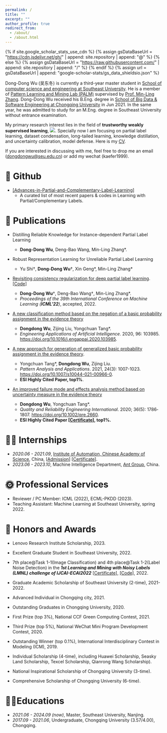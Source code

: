 ```yaml
---
permalink: /
title: ""
excerpt: ""
author_profile: true
redirect_from: 
  - /about/
  - /about.html
---
```


{% if site.google_scholar_stats_use_cdn %}
{% assign gsDataBaseUrl = "https://cdn.jsdelivr.net/gh/" | append: site.repository | append: "@" %}
{% else %}
{% assign gsDataBaseUrl = "https://raw.githubusercontent.com/" | append: site.repository | append: "/" %}
{% endif %}
{% assign url = gsDataBaseUrl | append: "google-scholar-stats/gs_data_shieldsio.json" %}

<span class='anchor' id='about-me'></span>

Dong-Dong Wu (吴东冬) is currently a third-year master student in [School of computer science and engineering at Southeast University](https://cse.seu.edu.cn/). He is a member of [Pattern Learning and Mining Lab (PALM)](http://palm.seu.edu.cn/) supervised by [Prof. Min-Ling Zhang](http://palm.seu.edu.cn/zhangml/). Dong-Dong Wu received his B.Eng. degree in [School of Big Data & Software Engineering at Chongqing University](http://www.cse.cqu.edu.cn/) in Jun 2021. In the same year, he was admitted to study for an M.Eng. degree in Southeast University without entrance examination.

My primary research interest lies in the field of **trustworthy weakly supervised learning**,   <a href='https://scholar.google.com/citations?user=_Vx3dZgAAAAJ'><img src="https://img.shields.io/endpoint?url={{ url | url_encode }}&logo=Google%20Scholar&labelColor=f6f6f6&color=9cf&style=flat&label=citations"></a>. Specially now I am focusing on partial label learning, dataset condensation, long-tailed learning, knowledge distillation, and uncertainty calibration, model defense. Here is my  <a href ="../certificates/CV.pdf">CV</a>.

If you are interested in discussing with me, feel free to drop me an email (dongdongwu@seu.edu.cn) or add my wechat (kaefer1999).

# 🎈 Github

- [[Advances-in-Partial-and-Complementary-Label-Learning]](https://github.com/wu-dd/Advances-in-Partial-and-Complementary-Label-Learning)
  - A curated list of most recent papers & codes in Learning with Partial/Complementary Labels.


# 📝 Publications

- Distilling Reliable Knowledge for Instance-dependent Partial Label Learning
  - **Dong-Dong Wu**, Deng-Bao Wang, Min-Ling Zhang\*.

- Robust Representation Learning for Unreliable Partial Label Learning
  - Yu Shi$\dagger$, **Dong-Dong Wu**$\dagger$, Xin Geng\*, Min-Ling Zhang\*

- [Revisiting consistency regularization for deep partial label learning](http://palm.seu.edu.cn/zhangml/files/ICML'22a.pdf). [[Code]](http://palm.seu.edu.cn/zhangml/Resources.htm#icml22a)
  - **Dong-Dong Wu**$\dagger$, Deng-Bao Wang$\dagger$, Min-Ling Zhang\*.
  - *Proceedings of the 39th International Conference on Machine Learning (**ICML'22**)*, accepted, 2022.
- [A new classification method based on the negation of a basic probability assignment in the evidence theory](https://www.sciencedirect.com/science/article/abs/pii/S0952197620302864) 
  - **Dongdong Wu**, Zijing Liu, Yongchuan Tang\*.
  - *Engineering Applications of Artificial Intelligence*. 2020, 96: 103985. https://doi.org/10.1016/j.engappai.2020.103985.
- [A new approach for generation of generalized basic probability  assignment in the evidence theory](https://link.springer.com/content/pdf/10.1007/s10044-021-00966-0.pdf).
  - Yongchuan Tang\*, **Dongdong Wu**, Zijing Liu.
  - *Pattern Analysis and Applications*.  2021, 24(3): 1007-1023. https://doi.org/10.1007/s10044-021-00966-0.
  - **ESI Highly Cited Paper, top1%**.
- [An improved failure mode and effects analysis method based on uncertainty measure in the evidence theory](https://onlinelibrary.wiley.com/doi/epdf/10.1002/qre.2660)
  - **Dongdong Wu**, Yongchuan Tang*.
  - *Quality and Reliability Engineering International*. 2020; 36(5): 1786‐1807. https://doi.org/10.1002/qre.2660.
  - **ESI Highly Cited Paper [<a href ="../certificates/Top Cited Article 2020-2021.pdf">Certificate</a>], top1%.**

# 👨‍💻 Internships

- *2020.06 - 2021.09*, [Institute of Automation, Chinese Academy of Science](http://www.ia.cas.cn/), China, [<a href ="../certificates/Institute of Automation-Admission.pdf">Admission</a>] [<a href ="../certificates/Institute of Automation-Proof.pdf">Certificate</a>].	
- *2023.06 - 2023.10*, Machine Intelligence Department, [Ant Group](https://www.antgroup.com/), China.

# 🌞 Professional Services

- Reviewer / PC Member: ICML (2022), ECML-PKDD (2023).
- Teaching Assistant: Machine Learning at Southeast University, spring 2022.

# 🏅 Honors and Awards

-  Lenovo Research Institute Scholarship, 2023.
-  Excellent Graduate Student in Southeast University, 2022.
- 7th place@Task 1-1(Image Classification) and 4th place@Task 1-2(Label Noise Detection) in the ***1st Learning and Mining with Noisy Labels (LMNL) challenge of IJCAI-ECAI2022*** [<a href ="../certificates/1st of LMNL challenge.pdf">Certificate</a>], [[Code]](https://github.com/wu-dd/LMNL), 2022.
- Graduate Academic Scholarship of Southeast University (2-time), 2021-2022.

- Advanced Individual in Chongqing city, 2021.
- Outstanding Graduates in Chongqing University, 2020.
- First Prize (top 3%), National CCF Green Computing Contest, 2021.
- Third Prize  (top 5%), National WeChat Mini Program Development Contest, 2020.
- Outstanding Winner (top 0.1%), International Interdisciplinary Contest in Modeling (ICM), 2019.
- Individual Scholarship (4-time), including Huawei Scholarship, Seasky Land Scholarship, Texcel Scholarship, Qianrong Wang Scholarship).
- National Inspirational Scholarship of Chongqing University (3-time).
- Comprehensive Scholarship of Chongqing University (6-time).

# 👨‍🎓Educations

- *2021.06 - 2024.09 (now)*, Master, Southeast University, Nanjing. 
- *2017.09 - 2021.06*, Undergraduate, Chongqing University (3.57/4.00), Chongqing.
